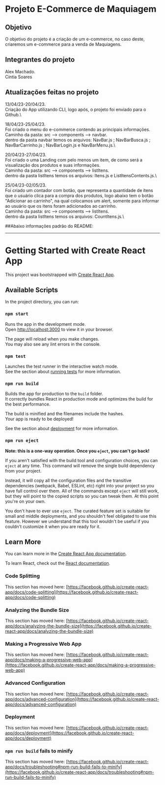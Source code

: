 # Projeto E-Commerce de Maquiagem

## Objetivo
O objetivo do projeto é a criação de um e-commerce, no caso deste, criaremos um e-commerce para a venda de Maquiagens.

## Integrantes do projeto
Alex Machado.\
Cíntia Soares

## Atualizações feitas no projeto

13/04/23-20/04/23.\
Criação do App utilizando CLI, logo após, o projeto foi enviado para o Github.\

18/04/23-25/04/23.\
Foi criado o menu do e-commerce contendo as principais informações.\
Caminho da pasta: src --> components --> navbar.\
dentro da pasta navbar temos os arquivos: NavBar.js ; NavBarBusca.js ; NavBarCarrinho.js ; NavBarLogin.js e NavBarMenu.js.\

20/04/23-27/04/23.\
Foi criado o uma Landing com pelo menos um item, de como será a visualização dos produtos e suas informações.\
Caminho da pasta: src --> components --> listItens.\
dentro da pasta listItens temos os arquivos: Itens.js e ListItensContents.js.\

25/04/23-02/05/23.\
Foi criado um contador com botão, que representa a quantidade de itens que o usuário clica para a compra dos produtos, logo abaixo tem o botão "Adicionar ao carrinho", na qual colocamos um alert, somente para informar ao usuário que os itens foram adicionados ao carrinho.\
Caminho da pasta: src --> components --> listItens.\
dentro da pasta listItens temos os arquivos: CountItens.js.\

##Abaixo informações padrão do README:
_______________________________________________________________________________________________________________________________________________________________________
# Getting Started with Create React App

This project was bootstrapped with [Create React App](https://github.com/facebook/create-react-app).

## Available Scripts

In the project directory, you can run:

### `npm start`

Runs the app in the development mode.\
Open [http://localhost:3000](http://localhost:3000) to view it in your browser.

The page will reload when you make changes.\
You may also see any lint errors in the console.

### `npm test`

Launches the test runner in the interactive watch mode.\
See the section about [running tests](https://facebook.github.io/create-react-app/docs/running-tests) for more information.

### `npm run build`

Builds the app for production to the `build` folder.\
It correctly bundles React in production mode and optimizes the build for the best performance.

The build is minified and the filenames include the hashes.\
Your app is ready to be deployed!

See the section about [deployment](https://facebook.github.io/create-react-app/docs/deployment) for more information.

### `npm run eject`

**Note: this is a one-way operation. Once you `eject`, you can't go back!**

If you aren't satisfied with the build tool and configuration choices, you can `eject` at any time. This command will remove the single build dependency from your project.

Instead, it will copy all the configuration files and the transitive dependencies (webpack, Babel, ESLint, etc) right into your project so you have full control over them. All of the commands except `eject` will still work, but they will point to the copied scripts so you can tweak them. At this point you're on your own.

You don't have to ever use `eject`. The curated feature set is suitable for small and middle deployments, and you shouldn't feel obligated to use this feature. However we understand that this tool wouldn't be useful if you couldn't customize it when you are ready for it.

## Learn More

You can learn more in the [Create React App documentation](https://facebook.github.io/create-react-app/docs/getting-started).

To learn React, check out the [React documentation](https://reactjs.org/).

### Code Splitting

This section has moved here: [https://facebook.github.io/create-react-app/docs/code-splitting](https://facebook.github.io/create-react-app/docs/code-splitting)

### Analyzing the Bundle Size

This section has moved here: [https://facebook.github.io/create-react-app/docs/analyzing-the-bundle-size](https://facebook.github.io/create-react-app/docs/analyzing-the-bundle-size)

### Making a Progressive Web App

This section has moved here: [https://facebook.github.io/create-react-app/docs/making-a-progressive-web-app](https://facebook.github.io/create-react-app/docs/making-a-progressive-web-app)

### Advanced Configuration

This section has moved here: [https://facebook.github.io/create-react-app/docs/advanced-configuration](https://facebook.github.io/create-react-app/docs/advanced-configuration)

### Deployment

This section has moved here: [https://facebook.github.io/create-react-app/docs/deployment](https://facebook.github.io/create-react-app/docs/deployment)

### `npm run build` fails to minify

This section has moved here: [https://facebook.github.io/create-react-app/docs/troubleshooting#npm-run-build-fails-to-minify](https://facebook.github.io/create-react-app/docs/troubleshooting#npm-run-build-fails-to-minify)
